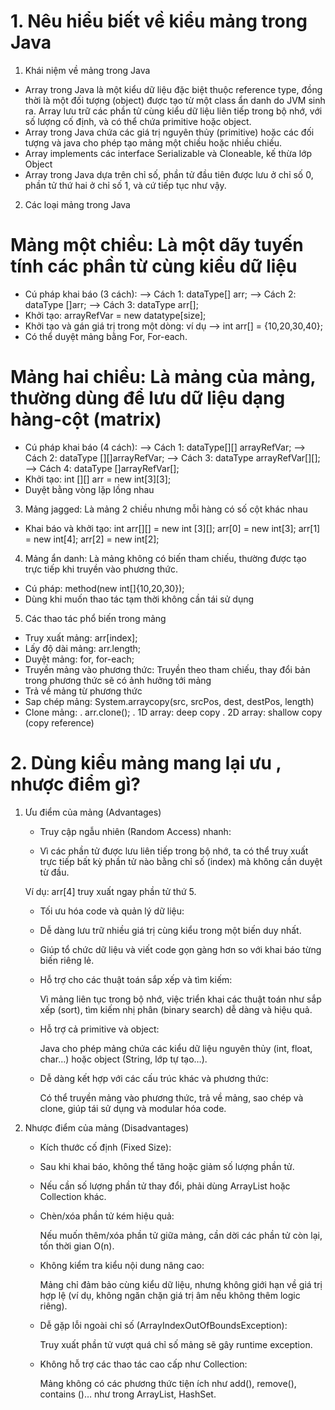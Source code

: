 # 1. Nêu hiểu biết về kiểu mảng trong Java
1. Khái niệm về mảng trong Java
- Array trong Java là một kiểu dữ liệu đặc biệt thuộc reference type, đồng thời là một đối tượng (object) được tạo từ một class ẩn danh do JVM sinh ra. Array lưu trữ các phần tử cùng kiểu dữ liệu liên tiếp trong bộ nhớ, với số lượng cố định, và có thể chứa primitive hoặc object.
- Array trong Java chứa các giá trị nguyên thủy (primitive) hoặc các đối tượng và java cho phép tạo mảng một chiều hoặc nhiều chiều.
- Array implements các interface Serializable và Cloneable, kế thừa lớp Object
- Array trong Java dựa trên chỉ số, phần tử đầu tiên được lưu ở chỉ số 0, phần tử thứ hai ở chỉ số 1, và cứ tiếp tục như vậy.

2. Các loại mảng trong Java
# Mảng một chiều: Là một dãy tuyến tính các phần từ cùng kiểu dữ liệu
- Cú pháp khai báo (3 cách):
    --> Cách 1: dataType[] arr;
    --> Cách 2: dataType []arr;
    --> Cách 3: dataType arr[];
- Khởi tạo:
    arrayRefVar = new datatype[size];
- Khởi tạo và gán giá trị trong một dòng: ví dụ --> int arr[] = {10,20,30,40};
- Có thể duyệt mảng bằng For, For-each.

# Mảng hai chiều: Là mảng của mảng, thường dùng để lưu dữ liệu dạng hàng-cột (matrix)
- Cú pháp khai báo (4 cách):
    --> Cách 1: dataType[][] arrayRefVar;
    --> Cách 2: dataType [][]arrayRefVar;
    --> Cách 3: dataType arrayRefVar[][];
    --> Cách 4: dataType []arrayRefVar[];
- Khởi tạo: int [][] arr = new int[3][3];
- Duyệt bằng vòng lặp lồng nhau

3. Mảng jagged: Là mảng 2 chiều nhưng mỗi hàng có số cột khác nhau
- Khai báo và khởi tạo: 
    int arr[][] = new int [3][];
    arr[0] = new int[3];
    arr[1] = new int[4];
    arr[2] = new int[2];

4.  Mảng ẩn danh: Là mảng không có biến tham chiếu, thường được tạo trực tiếp khi truyền vào phương thức.
- Cú pháp:  method(new int[]{10,20,30});
- Dùng khi muốn thao tác tạm thời không cần tái sử dụng

5. Các thao tác phổ biến trong mảng
- Truy xuất mảng:  arr[index];
- Lấy độ dài mảng: arr.length;
- Duyệt mảng: for, for-each;
- Truyền mảng vào phương thức: Truyền theo tham chiếu, thay đổi bản trong phương thức sẽ có ảnh hưởng tới mảng
- Trả về mảng từ phương thức
- Sap chép mảng: System.arraycopy(src, srcPos, dest, destPos, length)
- Clone mảng: 
    . arr.clone();
    . 1D array: deep copy
    . 2D array: shallow copy (copy reference)

# 2. Dùng kiểu mảng mang lại ưu , nhược điểm gì?

1. Ưu điểm của mảng (Advantages)

    - Truy cập ngẫu nhiên (Random Access) nhanh:

    - Vì các phần tử được lưu liên tiếp trong bộ nhớ, ta có thể truy xuất trực tiếp bất kỳ phần tử nào bằng chỉ số (index) mà không cần duyệt từ đầu.

    Ví dụ: arr[4] truy xuất ngay phần tử thứ 5.

    - Tối ưu hóa code và quản lý dữ liệu:

    - Dễ dàng lưu trữ nhiều giá trị cùng kiểu trong một biến duy nhất.

    - Giúp tổ chức dữ liệu và viết code gọn gàng hơn so với khai báo từng biến riêng lẻ.

    - Hỗ trợ cho các thuật toán sắp xếp và tìm kiếm:

       Vì mảng liên tục trong bộ nhớ, việc triển khai các thuật toán như sắp xếp (sort), tìm kiếm nhị phân (binary search) dễ dàng và hiệu quả.

    - Hỗ trợ cả primitive và object:

       Java cho phép mảng chứa các kiểu dữ liệu nguyên thủy (int, float, char…) hoặc object (String, lớp tự tạo…).

    - Dễ dàng kết hợp với các cấu trúc khác và phương thức:

       Có thể truyền mảng vào phương thức, trả về mảng, sao chép và clone, giúp tái sử dụng và modular hóa code.

2. Nhược điểm của mảng (Disadvantages)

    - Kích thước cố định (Fixed Size):

    - Sau khi khai báo, không thể tăng hoặc giảm số lượng phần tử.

    - Nếu cần số lượng phần tử thay đổi, phải dùng ArrayList hoặc Collection khác.

    - Chèn/xóa phần tử kém hiệu quả:

        Nếu muốn thêm/xóa phần tử giữa mảng, cần dời các phần tử còn lại, tốn thời gian O(n).

    - Không kiểm tra kiểu nội dung nâng cao:

        Mảng chỉ đảm bảo cùng kiểu dữ liệu, nhưng không giới hạn về giá trị hợp lệ (ví dụ, không ngăn chặn giá trị âm nếu không thêm logic riêng).

    - Dễ gặp lỗi ngoài chỉ số (ArrayIndexOutOfBoundsException):

        Truy xuất phần tử vượt quá chỉ số mảng sẽ gây runtime exception.

    - Không hỗ trợ các thao tác cao cấp như Collection:

        Mảng không có các phương thức tiện ích như add(), remove(), contains ()… như trong ArrayList, HashSet.

